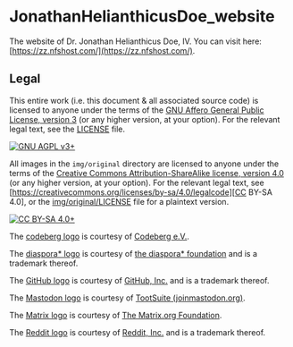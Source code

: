 # JonathanHelianthicusDoe_website

The website of Dr. Jonathan Helianthicus Doe, IV. You can visit here:
[https://zz.nfshost.com/](https://zz.nfshost.com/).

## Legal

This entire work (i.e. this document &amp; all associated source code) is
licensed to anyone under the terms of the [GNU Affero General Public License,
version 3](https://www.gnu.org/licenses/agpl-3.0.en.html) (or any higher
version, at your option). For the relevant legal text, see the
[LICENSE](./LICENSE) file.

[![GNU AGPL v3+](https://www.gnu.org/graphics/agplv3-with-text-162x68.png
"GNU AGPL v3+")](https://www.gnu.org/licenses/agpl-3.0.en.html)

All images in the `img/original` directory are licensed to anyone under the
terms of the [Creative Commons Attribution-ShareAlike license, version
4.0](https://creativecommons.org/licenses/by-sa/4.0/) (or any higher version,
at your option). For the relevant legal text, see
[https://creativecommons.org/licenses/by-sa/4.0/legalcode][CC BY-SA 4.0], or
the [img/original/LICENSE](img/original/LICENSE) file for a plaintext version.

[![CC BY-SA 4.0+](https://i.creativecommons.org/l/by-sa/4.0/88x31.png
"CC BY-SA 4.0+")](https://creativecommons.org/licenses/by-sa/4.0/)

The [codeberg logo](img/codeberg_logo.png) is courtesy of [Codeberg
e.V.](https://codeberg.org/).

The [diaspora\* logo](img/diaspora_logo.svg) is courtesy of [the diaspora\*
foundation](https://diasporafoundation.org/) and is a trademark thereof.

The [GitHub logo](img/GitHub_logo.png) is courtesy of [GitHub,
Inc.](https://github.com/) and is a trademark thereof.

The [Mastodon logo](img/Mastodon_logo.svg) is courtesy of [TootSuite
(joinmastodon.org)](https://joinmastodon.org/).

The [Matrix logo](img/Matrix_logo.svg) is courtesy of [The Matrix.org
Foundation](https://matrix.org/).

The [Reddit logo](img/Reddit_logo.svg) is courtesy of [Reddit,
Inc.](https://www.reddit.com/) and is a trademark thereof.

[CC BY-SA 4.0]: https://creativecommons.org/licenses/by-sa/4.0/legalcode
